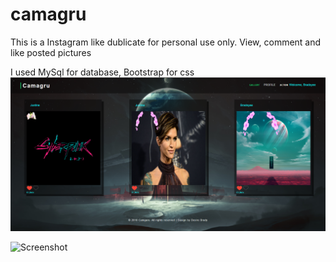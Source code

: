 # camagru

This is a Instagram like dublicate for personal use only. View, comment and like posted pictures

I used MySql for database, Bootstrap for css
![Screenshot](index.png)

![Screenshot](comment.png)
